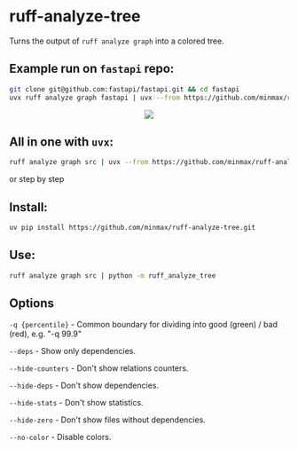 # ruff-analyze-tree

Turns the output of `ruff analyze graph` into a colored tree.

## Example run on `fastapi` repo:

```zsh
git clone git@github.com:fastapi/fastapi.git && cd fastapi
uvx ruff analyze graph fastapi | uvx --from https://github.com/minmax/ruff-analyze-tree.git ruff-analyze-tree
```

<p align="center">
  <img src="https://github.com/user-attachments/assets/a78231ca-39f9-410f-bf75-f01a2a6806c8">
</p>

## All in one with `uvx`:

```bash
ruff analyze graph src | uvx --from https://github.com/minmax/ruff-analyze-tree.git ruff-analyze-tree
```

or step by step

## Install:

```bash
uv pip install https://github.com/minmax/ruff-analyze-tree.git
```

## Use:

```bash
ruff analyze graph src | python -m ruff_analyze_tree
```

## Options
`-q {percentile}` - Сommon boundary for dividing into good (green) / bad (red), e.g. "-q 99.9"

`--deps` - Show only dependencies.

`--hide-counters` - Don't show relations counters.

`--hide-deps` - Don't show dependencies.

`--hide-stats` - Don't show statistics.

`--hide-zero` - Don't show files without dependencies.

`--no-color` - Disable colors.
